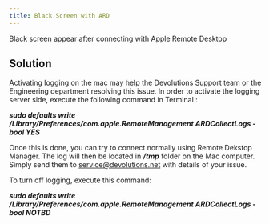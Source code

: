 ```yaml
---
title: Black Screen with ARD
---
```

Black screen appear after connecting with Apple Remote Desktop  

## Solution

Activating logging on the mac may help the Devolutions Support team or the Engineering department resolving this issue. In order to activate the logging server side, execute the following command in Terminal :  

***sudo defaults write /Library/Preferences/com.apple.RemoteManagement ARDCollectLogs -bool YES***  

Once this is done, you can try to connect normally using Remote Dekstop Manager. The log will then be located in ***/tmp*** folder on the Mac computer.  Simply send them to [service@devolutions.net](mailto:service@devolutions.net) with details of your issue.  

To turn off logging, execute this command:  

***sudo defaults write /Library/Preferences/com.apple.RemoteManagement ARDCollectLogs -bool NOTBD***
